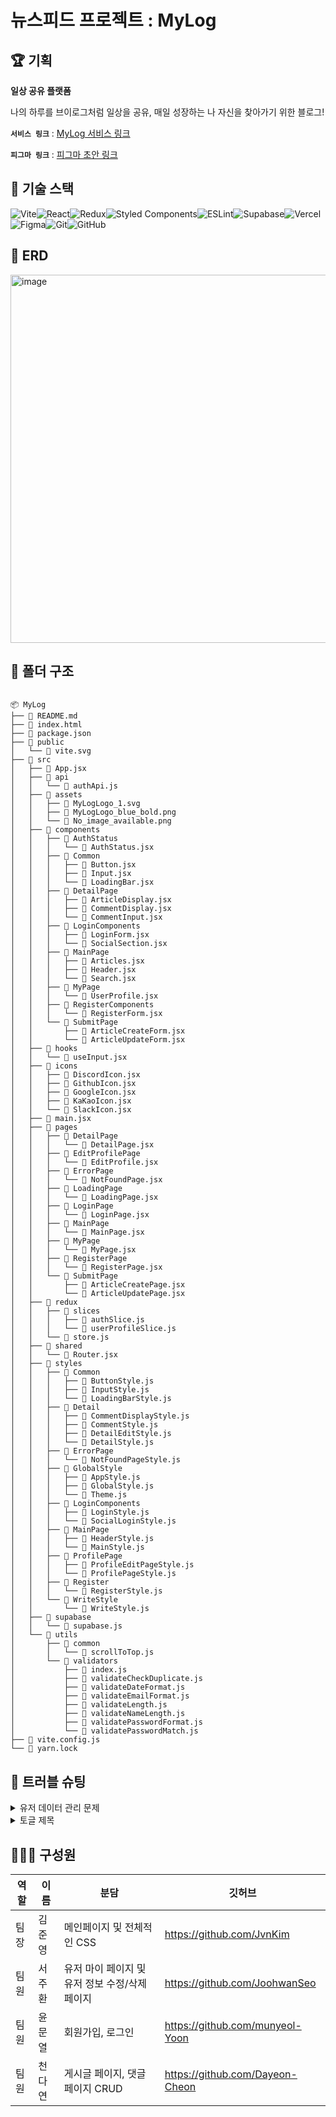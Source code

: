 # 뉴스피드 프로젝트 : MyLog

## 🏆 기획

**일상 공유 플랫폼**

나의 하루를 브이로그처럼 일상을 공유, 매일 성장하는 나 자신을 찾아가기 위한 블로그!

**`서비스 링크`** : [MyLog 서비스 링크]()

**`피그마 링크`** : [피그마 초안 링크](https://www.figma.com/design/hkMDJN7Q3YyZA6LZ7ryMb5/B8-TEAM?node-id=0-1&t=X8gfbZkxEIkUTb3s-1)

## 🍳 기술 스택

![Vite](https://img.shields.io/badge/vite-%23646CFF.svg?style=for-the-badge&logo=vite&logoColor=white)![React](https://img.shields.io/badge/react-%2320232a.svg?style=for-the-badge&logo=react&logoColor=%2361DAFB)![Redux](https://img.shields.io/badge/redux-%23593d88.svg?style=for-the-badge&logo=redux&logoColor=white)![Styled Components](https://img.shields.io/badge/styled--components-DB7093?style=for-the-badge&logo=styled-components&logoColor=white)![ESLint](https://img.shields.io/badge/ESLint-4B3263?style=for-the-badge&logo=eslint&logoColor=white)![Supabase](https://img.shields.io/badge/Supabase-3ECF8E?style=for-the-badge&logo=supabase&logoColor=white)![Vercel](https://img.shields.io/badge/vercel-%23000000.svg?style=for-the-badge&logo=vercel&logoColor=white)![Figma](https://img.shields.io/badge/figma-%23F24E1E.svg?style=for-the-badge&logo=figma&logoColor=white)![Git](https://img.shields.io/badge/git-%23F05033.svg?style=for-the-badge&logo=git&logoColor=white)![GitHub](https://img.shields.io/badge/github-%23121011.svg?style=for-the-badge&logo=github&logoColor=white)

## 📘 ERD

<img width="589" alt="image" src="https://github.com/Ileriayo/markdown-badges/assets/50113066/d3fd2763-43d7-4da6-b107-463f8ccec447">

## 📂 폴더 구조

```

📦 MyLog
├── 📜 README.md
├── 📜 index.html
├── 📜 package.json
├── 📂 public
│   └── 📜 vite.svg
├── 📂 src
│   ├── 📜 App.jsx
│   ├── 📂 api
│   │   └── 📜 authApi.js
│   ├── 📂 assets
│   │   ├── 📜 MyLogLogo_1.svg
│   │   ├── 📜 MyLogLogo_blue_bold.png
│   │   └── 📜 No_image_available.png
│   ├── 📂 components
│   │   ├── 📂 AuthStatus
│   │   │   └── 📜 AuthStatus.jsx
│   │   ├── 📂 Common
│   │   │   ├── 📜 Button.jsx
│   │   │   ├── 📜 Input.jsx
│   │   │   └── 📜 LoadingBar.jsx
│   │   ├── 📂 DetailPage
│   │   │   ├── 📜 ArticleDisplay.jsx
│   │   │   ├── 📜 CommentDisplay.jsx
│   │   │   └── 📜 CommentInput.jsx
│   │   ├── 📂 LoginComponents
│   │   │   ├── 📜 LoginForm.jsx
│   │   │   └── 📜 SocialSection.jsx
│   │   ├── 📂 MainPage
│   │   │   ├── 📜 Articles.jsx
│   │   │   ├── 📜 Header.jsx
│   │   │   └── 📜 Search.jsx
│   │   ├── 📂 MyPage
│   │   │   └── 📜 UserProfile.jsx
│   │   ├── 📂 RegisterComponents
│   │   │   └── 📜 RegisterForm.jsx
│   │   └── 📂 SubmitPage
│   │       ├── 📜 ArticleCreateForm.jsx
│   │       └── 📜 ArticleUpdateForm.jsx
│   ├── 📂 hooks
│   │   └── 📜 useInput.jsx
│   ├── 📂 icons
│   │   ├── 📜 DiscordIcon.jsx
│   │   ├── 📜 GithubIcon.jsx
│   │   ├── 📜 GoogleIcon.jsx
│   │   ├── 📜 KaKaoIcon.jsx
│   │   └── 📜 SlackIcon.jsx
│   ├── 📜 main.jsx
│   ├── 📂 pages
│   │   ├── 📂 DetailPage
│   │   │   └── 📜 DetailPage.jsx
│   │   ├── 📂 EditProfilePage
│   │   │   └── 📜 EditProfile.jsx
│   │   ├── 📂 ErrorPage
│   │   │   └── 📜 NotFoundPage.jsx
│   │   ├── 📂 LoadingPage
│   │   │   └── 📜 LoadingPage.jsx
│   │   ├── 📂 LoginPage
│   │   │   └── 📜 LoginPage.jsx
│   │   ├── 📂 MainPage
│   │   │   └── 📜 MainPage.jsx
│   │   ├── 📂 MyPage
│   │   │   └── 📜 MyPage.jsx
│   │   ├── 📂 RegisterPage
│   │   │   └── 📜 RegisterPage.jsx
│   │   └── 📂 SubmitPage
│   │       ├── 📜 ArticleCreatePage.jsx
│   │       └── 📜 ArticleUpdatePage.jsx
│   ├── 📂 redux
│   │   ├── 📂 slices
│   │   │   ├── 📜 authSlice.js
│   │   │   └── 📜 userProfileSlice.js
│   │   └── 📜 store.js
│   ├── 📂 shared
│   │   └── 📜 Router.jsx
│   ├── 📂 styles
│   │   ├── 📂 Common
│   │   │   ├── 📜 ButtonStyle.js
│   │   │   ├── 📜 InputStyle.js
│   │   │   └── 📜 LoadingBarStyle.js
│   │   ├── 📂 Detail
│   │   │   ├── 📜 CommentDisplayStyle.js
│   │   │   ├── 📜 CommentStyle.js
│   │   │   ├── 📜 DetailEditStyle.js
│   │   │   └── 📜 DetailStyle.js
│   │   ├── 📂 ErrorPage
│   │   │   └── 📜 NotFoundPageStyle.js
│   │   ├── 📂 GlobalStyle
│   │   │   ├── 📜 AppStyle.js
│   │   │   ├── 📜 GlobalStyle.js
│   │   │   └── 📜 Theme.js
│   │   ├── 📂 LoginComponents
│   │   │   ├── 📜 LoginStyle.js
│   │   │   └── 📜 SocialLoginStyle.js
│   │   ├── 📂 MainPage
│   │   │   ├── 📜 HeaderStyle.js
│   │   │   └── 📜 MainStyle.js
│   │   ├── 📂 ProfilePage
│   │   │   ├── 📜 ProfileEditPageStyle.js
│   │   │   └── 📜 ProfilePageStyle.js
│   │   ├── 📂 Register
│   │   │   └── 📜 RegisterStyle.js
│   │   └── 📂 WriteStyle
│   │       └── 📜 WriteStyle.js
│   ├── 📂 supabase
│   │   └── 📜 supabase.js
│   └── 📂 utils
│       ├── 📂 common
│       │   └── 📜 scrollToTop.js
│       └── 📂 validators
│           ├── 📜 index.js
│           ├── 📜 validateCheckDuplicate.js
│           ├── 📜 validateDateFormat.js
│           ├── 📜 validateEmailFormat.js
│           ├── 📜 validateLength.js
│           ├── 📜 validateNameLength.js
│           ├── 📜 validatePasswordFormat.js
│           └── 📜 validatePasswordMatch.js
├── 📜 vite.config.js
└── 📜 yarn.lock

```

## 🧨 트러블 슈팅

<details>
<summary>유저 데이터 관리 문제</summary>
<br>

**`문제`** 유저 데이터 관리 문제
**`해결`** supabase 는 authenticate 의 user 의 저장소를 손쉽게 만들어주어 관리할 수 있게 해줌. 하지만 따로 유저 테이블을 만들어 관리가 필요했음. -> 관계를 설정하고 옵션을 CASCADE 로 설정해 유저가 탈퇴한다면 해당 유저가 만든 게시글과 댓글을 삭제하고 싶었음.
두가지 저장소에 대한 관리를 모두 진행하였고 이에 따라 유저가 소셜로그인을 했는지 로컬로그인을 했는지에 관한 데이터 불일치 문제가 발생함.

`step1` 소셜로그인이 발생했을때 유저테이블의 컬럼을 업데이트 하는 방식

- `failed` : 소셜로그인 진행시 페이지가 리다이렉트 되기 때문에 이 방법으로 진행하기 어려웠음

`step2` 로딩 페이지를 만듦. 소셜로그인이 진행된 후 리다이렉트를 로딩 페이지로 주어 이때 로그인 정보를 업데이트

- `solve` : 데이터를 일치시켰고, 이에 따라 유저정보를 더욱 정확히 파악할 수 있었음, 추후 토큰 블랙리스트를 통한 관리나 세션 관리도 가능해짐

</details>

<details>
<summary>토글 제목</summary>
<br>

**`문제`**
무슨무슨문제
**`해결`**
무슨무슨해결

</details>

## 👨‍👩‍👧 구성원

| 역할 | 이름   | 분담                                           | 깃허브                          |
| ---- | ------ | ---------------------------------------------- | ------------------------------- |
| 팀장 | 김준영 | 메인페이지 및 전체적인 CSS                     | https://github.com/JvnKim       |
| 팀원 | 서주환 | 유저 마이 페이지 및 유저 정보 수정/삭제 페이지 | https://github.com/JoohwanSeo   |
| 팀원 | 윤문열 | 회원가입, 로그인                               | https://github.com/munyeol-Yoon |
| 팀원 | 천다연 | 게시글 페이지, 댓글 페이지 CRUD                | https://github.com/Dayeon-Cheon |
